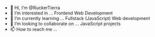 - 👋 Hi, I’m @RuckerTierra
- 👀 I’m interested in ... Frontend Web Development
- 🌱 I’m currently learning ... Fullstack (JavaScript) Web development
- 💞️ I’m looking to collaborate on ... JavaScript projects
- 📫 How to reach me ... 

<!---
RuckerTierra/RuckerTierra is a ✨ special ✨ repository because its `README.md` (this file) appears on your GitHub profile.
You can click the Preview link to take a look at your changes.
--->
